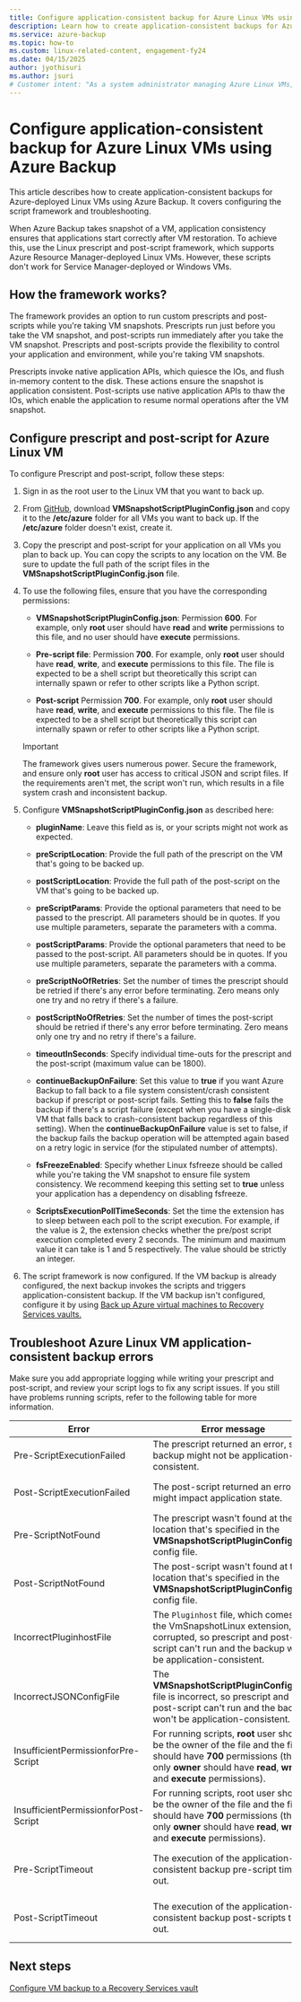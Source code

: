 ```yaml
---
title: Configure application-consistent backup for Azure Linux VMs using Azure Backup
description: Learn how to create application-consistent backups for Azure-deployed Linux VMs using Azure Backup.
ms.service: azure-backup
ms.topic: how-to
ms.custom: linux-related-content, engagement-fy24
ms.date: 04/15/2025
author: jyothisuri
ms.author: jsuri
# Customer intent: "As a system administrator managing Azure Linux VMs, I want to configure application-consistent backups for Azure VM with Linux using custom scripts, so that I can ensure my applications remain functional and data integrity is maintained after restoration."
---
```


# Configure application-consistent backup for Azure Linux VMs using Azure Backup

This article describes how to create application-consistent backups for Azure-deployed Linux VMs using Azure Backup. It covers configuring the script framework and troubleshooting.

When Azure Backup takes snapshot of a VM, application consistency ensures that applications start correctly after VM restoration. To achieve this, use the Linux prescript and post-script framework, which supports Azure Resource Manager-deployed Linux VMs. However, these scripts don't work for Service Manager-deployed or Windows VMs.

## How the framework works?

The framework provides an option to run custom prescripts and post-scripts while you're taking VM snapshots. Prescripts run just before you take the VM snapshot, and post-scripts run immediately after you take the VM snapshot. Prescripts and post-scripts provide the flexibility to control your application and environment, while you're taking VM snapshots.

Prescripts invoke native application APIs, which quiesce the IOs, and flush in-memory content to the disk. These actions ensure the snapshot is application consistent. Post-scripts use native application APIs to thaw the IOs, which enable the application to resume normal operations after the VM snapshot.

## Configure prescript and post-script for Azure Linux VM

To configure Prescript and post-script, follow these steps:

1. Sign in as the root user to the Linux VM that you want to back up.

2. From [GitHub](https://github.com/MicrosoftAzureBackup/VMSnapshotPluginConfig), download **VMSnapshotScriptPluginConfig.json** and copy it to the **/etc/azure** folder for all VMs you want to back up. If the **/etc/azure** folder doesn't exist, create it.

3. Copy the prescript and post-script for your application on all VMs you plan to back up. You can copy the scripts to any location on the VM. Be sure to update the full path of the script files in the **VMSnapshotScriptPluginConfig.json** file.

4. To use the following files, ensure that you have the corresponding permissions:

   - **VMSnapshotScriptPluginConfig.json**: Permission **600**. For example, only **root** user should have **read** and **write** permissions to this file, and no user should have **execute** permissions.

   - **Pre-script file**: Permission **700**.  For example, only **root** user should have **read**, **write**, and **execute** permissions to this file. The file is expected to be a shell script but theoretically this script can internally spawn or refer to other scripts like a Python script.

   - **Post-script** Permission **700**. For example, only **root** user should have **read**, **write**, and **execute** permissions to this file. The file is expected to be a shell script but theoretically this script can internally spawn or refer to other scripts like a Python script.

   > [!IMPORTANT]
   > The framework gives users numerous power. Secure the framework, and ensure only **root** user has access to critical JSON and script files.
   > If the requirements aren't met, the script won't run, which results in a file system crash and inconsistent backup.
   >

5. Configure **VMSnapshotScriptPluginConfig.json** as described here:
    - **pluginName**: Leave this field as is, or your scripts might not work as expected.

    - **preScriptLocation**: Provide the full path of the prescript on the VM that's going to be backed up.

    - **postScriptLocation**: Provide the full path of the post-script on the VM that's going to be backed up.

    - **preScriptParams**: Provide the optional parameters that need to be passed to the prescript. All parameters should be in quotes. If you use multiple parameters, separate the parameters with a comma.

    - **postScriptParams**: Provide the optional parameters that need to be passed to the post-script. All parameters should be in quotes. If you use multiple parameters, separate the parameters with a comma.

    - **preScriptNoOfRetries**: Set the number of times the prescript should be retried if there's any error before terminating. Zero means only one try and no retry if there's a failure.

    - **postScriptNoOfRetries**:  Set the number of times the post-script should be retried if there's any error before terminating. Zero means only one try and no retry if there's a failure.

    - **timeoutInSeconds**: Specify individual time-outs for the prescript and the post-script (maximum value can be 1800).

    - **continueBackupOnFailure**: Set this value to **true** if you want Azure Backup to fall back to a file system consistent/crash consistent backup if prescript or post-script fails. Setting this to **false** fails the backup if there's a script failure (except when you have a single-disk VM that falls back to crash-consistent backup regardless of this setting). When the **continueBackupOnFailure** value is set to false, if the backup fails the backup operation will be attempted again based on a retry logic in service (for the stipulated number of attempts).

    - **fsFreezeEnabled**: Specify whether Linux fsfreeze should be called while you're taking the VM snapshot to ensure file system consistency. We recommend keeping this setting set to **true** unless your application has a dependency on disabling fsfreeze.

    - **ScriptsExecutionPollTimeSeconds**: Set the time the extension has to sleep between each poll to the script execution. For example, if the value is 2, the extension checks whether the pre/post script execution completed every 2 seconds. The minimum and maximum value it can take is 1 and 5 respectively. The value should be strictly an integer.

6. The script framework is now configured. If the VM backup is already configured, the next backup invokes the scripts and triggers application-consistent backup. If the VM backup isn't configured, configure it by using [Back up Azure virtual machines to Recovery Services vaults.](./backup-azure-vms-first-look-arm.md)

## Troubleshoot Azure Linux VM application-consistent backup errors  

Make sure you add appropriate logging while writing your prescript and post-script, and review your script logs to fix any script issues. If you still have problems running scripts, refer to the following table for more information.

| Error | Error message | Recommended action |
| ------------------------ | -------------- | ------------------ |
| Pre-ScriptExecutionFailed |The prescript returned an error, so backup might not be application-consistent.| Look at the failure logs for your script to fix the issue.|  
|Post-ScriptExecutionFailed |The post-script returned an error that might impact application state. |Look at the failure logs for your script to fix the issue and check the application state. |
| Pre-ScriptNotFound |The prescript wasn't found at the location that's specified in the **VMSnapshotScriptPluginConfig.json** config file. |Make sure that prescript is present at the path that's specified in the config file to ensure application-consistent backup.|
| Post-ScriptNotFound |The post-script wasn't found at the location that's specified in the **VMSnapshotScriptPluginConfig.json** config file. |Make sure that post-script is present at the path that's specified in the config file to ensure application-consistent backup.|
| IncorrectPluginhostFile |The `Pluginhost` file, which comes with the VmSnapshotLinux extension, is corrupted, so prescript and post-script can't run and the backup won't be application-consistent.| Uninstall the **VmSnapshotLinux** extension, and it will automatically be reinstalled with the next backup to fix the problem. |
| IncorrectJSONConfigFile | The **VMSnapshotScriptPluginConfig.json** file is incorrect, so prescript and post-script can't run and the backup won't be application-consistent. | Download the copy from [GitHub](https://github.com/MicrosoftAzureBackup/VMSnapshotPluginConfig) and configure it again. |
| InsufficientPermissionforPre-Script | For running scripts, **root** user should be the owner of the file and the file should have **700** permissions (that is, only **owner** should have **read**, **write**, and **execute** permissions). | Make sure **root** user is the **owner** of the script file and that only **owner** has **read**, **write** and **execute** permissions. |
| InsufficientPermissionforPost-Script | For running scripts, root user should be the owner of the file and the file should have **700** permissions (that is, only **owner** should have **read**, **write**, and **execute** permissions). | Make sure **root** user is the **owner** of the script file and that only **owner** has **read**, **write** and **execute** permissions. |
| Pre-ScriptTimeout | The execution of the application-consistent backup pre-script timed-out. | Check the script and increase the time-out in the **VMSnapshotScriptPluginConfig.json** file that's located at **/etc/azure**. |
| Post-ScriptTimeout | The execution of the application-consistent backup post-scripts timed out. | Check the script and increase the time-out in the **VMSnapshotScriptPluginConfig.json** file that's located at **/etc/azure**. |

## Next steps

[Configure VM backup to a Recovery Services vault](./backup-azure-vms-first-look-arm.md)
